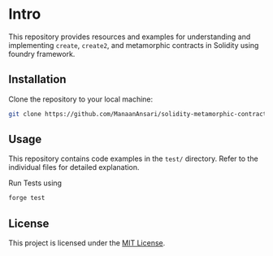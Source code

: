 # Intro

This repository provides resources and examples for understanding and implementing `create`, `create2`, and metamorphic contracts in Solidity using foundry framework.

## Installation

Clone the repository to your local machine:

```bash
git clone https://github.com/ManaanAnsari/solidity-metamorphic-contracts-example.git

```

## Usage

This repository contains code examples in the `test/` directory. Refer to the individual files for detailed explanation.

Run Tests using

```bash
forge test
```

## License

This project is licensed under the [MIT License](LICENSE).
